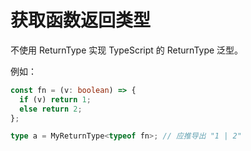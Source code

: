 # 获取函数返回类型

不使用 ReturnType 实现 TypeScript 的 ReturnType<T> 泛型。

例如：

```ts
const fn = (v: boolean) => {
  if (v) return 1;
  else return 2;
};

type a = MyReturnType<typeof fn>; // 应推导出 "1 | 2"
```
